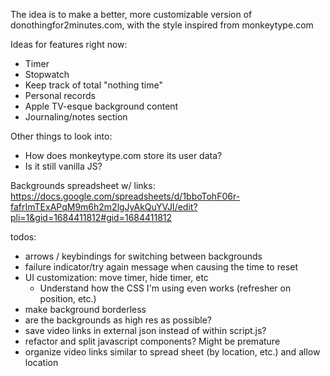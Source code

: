 The idea is to make a better, more customizable version of
donothingfor2minutes.com, with the style inspired from monkeytype.com

Ideas for features right now:
* Timer
* Stopwatch
* Keep track of total "nothing time"
* Personal records
* Apple TV-esque background content
* Journaling/notes section

Other things to look into:
* How does monkeytype.com store its user data?
* Is it still vanilla JS?


Backgrounds spreadsheet w/ links: https://docs.google.com/spreadsheets/d/1bboTohF06r-fafrImTExAPqM9m6h2m2lgJyAkQuYVJI/edit?pli=1&gid=1684411812#gid=1684411812

todos:
* arrows / keybindings for switching between backgrounds
* failure indicator/try again message when causing the time to reset
* UI customization: move timer, hide timer, etc
  * Understand how the CSS I'm using even works (refresher on position, etc.)
* make background borderless
* are the backgrounds as high res as possible?
* save video links in external json instead of within script.js?
* refactor and split javascript components? Might be premature
* organize video links similar to spread sheet (by location, etc.) and allow location